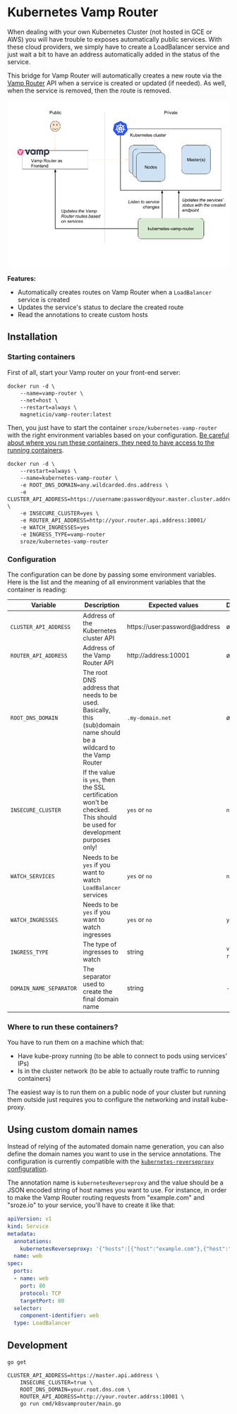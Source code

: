 # Kubernetes Vamp Router

When dealing with your own Kubernetes Cluster (not hosted in GCE or AWS) you will have trouble to exposes automatically
public services. With these cloud providers, we simply have to create a LoadBalancer service and just wait a bit to have
an address automatically added in the status of the service.

This bridge for Vamp Router will automatically creates a new route via the [Vamp Router](https://github.com/magneticio/vamp-router)
API when a service is created or updated (if needed). As well, when the service is removed, then the route is removed.

![Overview of kubernetes-vamp-router in an architecture](docs/architecture.png)

**Features:**

- Automatically creates routes on Vamp Router when a `LoadBalancer` service is created
- Updates the service's status to declare the created route
- Read the annotations to create custom hosts

## Installation

### Starting containers

First of all, start your Vamp router on your front-end server:
```
docker run -d \
    --name=vamp-router \
    --net=host \
    --restart=always \
    magneticio/vamp-router:latest
```

Then, you just have to start the container `sroze/kubernetes-vamp-router` with the right environment variables based
on your configuration. [Be careful about where you run these containers, they need to have access to the running containers](#where-to-run-these-containers).

```
docker run -d \
    --restart=always \
    --name=kubernetes-vamp-router \
    -e ROOT_DNS_DOMAIN=any.wildcarded.dns.address \
    -e CLUSTER_API_ADDRESS=https://username:password@your.master.cluster.address \
    -e INSECURE_CLUSTER=yes \
    -e ROUTER_API_ADDRESS=http://your.router.api.address:10001/
    -e WATCH_INGRESSES=yes
    -e INGRESS_TYPE=vamp-router
    sroze/kubernetes-vamp-router
```

### Configuration

The configuration can be done by passing some environment variables. Here is the list and the meaning of all environment
variables that the container is reading:

Variable | Description | Expected values | Default
--- | --- | --- | ----
`CLUSTER_API_ADDRESS` | Address of the Kubernetes cluster API | https://user:password@address | ø |
`ROUTER_API_ADDRESS` | Address of the Vamp Router API | http://address:10001 | ø |
`ROOT_DNS_DOMAIN` | The root DNS address that needs to be used. Basically, this (sub)domain name should be a wildcard to the Vamp Router | `.my-domain.net` | ø |
`INSECURE_CLUSTER` | If the value is `yes`, then the SSL certification won't be checked. This should be used for development purposes only! | `yes` or `no` | `no` |
`WATCH_SERVICES` | Needs to be `yes` if you want to watch `LoadBalancer` services | `yes` or `no` | `no` |
`WATCH_INGRESSES` | Needs to be `yes` if you want to watch ingresses | `yes` or `no` | `yes` |
`INGRESS_TYPE` | The type of ingresses to watch | string | `vamp-router` |
`DOMAIN_NAME_SEPARATOR` | The separator used to create the final domain name | string | `-` |

### Where to run these containers?

You have to run them on a machine which that:
- Have kube-proxy running (to be able to connect to pods using services' IPs)
- Is in the cluster network (to be able to actually route traffic to running containers)

The easiest way is to run them on a public node of your cluster but running them outside just requires you to configure the networking and install kube-proxy.

## Using custom domain names

Instead of relying of the automated domain name generation, you can also define the domain names you want to use in the service annotations. The configuration is currently compatible with the [`kubernetes-reverseproxy` configuration](https://github.com/darkgaro/kubernetes-reverseproxy).

The annotation name is `kubernetesReverseproxy` and the value should be a JSON encoded string of host names you want to use. For instance, in order to make the Vamp Router routing requests from "example.com" and "sroze.io" to your service, you'll have to create it like that:

```yml
apiVersion: v1
kind: Service
metadata:
  annotations:
    kubernetesReverseproxy: '{"hosts":[{"host":"example.com"},{"host":"sroze.io"}]}'
  name: web
spec:
  ports:
  - name: web
    port: 80
    protocol: TCP
    targetPort: 80
  selector:
    component-identifier: web
  type: LoadBalancer
```


## Development

```
go get
```

```
CLUSTER_API_ADDRESS=https://master.api.address \
    INSECURE_CLUSTER=true \
    ROOT_DNS_DOMAIN=your.root.dns.com \
    ROUTER_API_ADDRESS=http://your.router.addrss:10001 \
    go run cmd/k8svamprouter/main.go
```
